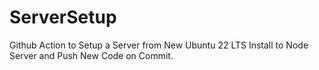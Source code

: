 # ServerSetup

Github Action to Setup a Server from New Ubuntu 22 LTS Install to Node Server and Push New Code on Commit.   
